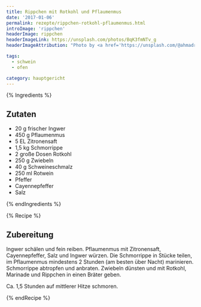 ```yaml
---
title: Rippchen mit Rotkohl und Pflaumenmus
date: '2017-01-06'
permalink: rezepte/rippchen-rotkohl-pflaumenmus.html
introImage: 'rippchen'
headerImage: rippchen
headerImageLink: https://unsplash.com/photos/BqK3fmNTv_g
headerImageAttribution: "Photo by <a href='https://unsplash.com/@ahmadr1?utm_source=unsplash&utm_medium=referral&utm_content=creditCopyText'>Ahmad</a> on <a href='https://unsplash.com/?utm_source=unsplash&utm_medium=referral&utm_content=creditCopyText'>Unsplash</a>"

tags:
  - schwein
  - ofen

category: hauptgericht
---
```

{% Ingredients %}

## Zutaten

- 20 g frischer Ingwer
- 450 g Pflaumenmus
- 5 EL Zitronensaft
- 1,5 kg Schmorrippe
- 2 große Dosen Rotkohl
- 250 g Zwiebeln
- 40 g Schweineschmalz
- 250 ml Rotwein
- Pfeffer
- Cayennepfeffer
- Salz

{% endIngredients %}

{% Recipe %}

## Zubereitung

Ingwer schälen und fein reiben. Pflaumenmus mit Zitronensaft, Cayennepfeffer, Salz und Ingwer würzen. Die Schmorrippe in Stücke teilen, im Pflaumenmus mindestens 2 Stunden (am besten über Nacht) marinieren. Schmorrippe abtropfen und anbraten. Zwiebeln dünsten und mit Rotkohl, Marinade und Rippchen in einen Bräter geben.

Ca. 1,5 Stunden auf mittlerer Hitze schmoren.

{% endRecipe %}

